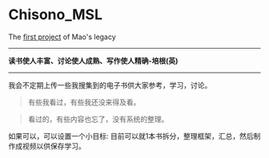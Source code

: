# Chisono_MSL
The [first project](https://dowangfdu.github.io/Chisono_MSL/) of Mao's legacy 
****
**读书使人丰富、讨论使人成熟、写作使人精确-培根(英)**  
****
我会不定期上传一些我搜集到的电子书供大家参考，学习，讨论。  
>有些我看过，有些我还没来得及看。

>看过的，有些内容也忘了，没有系统的整理。

如果可以，可以设置一个小目标: 目前可以就1本书拆分，整理框架，汇总，然后制作成视频以供保存学习。

